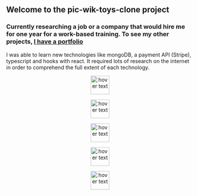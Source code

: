 

## Welcome to the pic-wik-toys-clone project

### Currently researching a job or a company that would hire me for one year for a work-based training. To see my other projects, [I have a portfolio][website]

I was able to learn new technologies like mongoDB, a payment API (Stripe), typescript and hooks with react. It required lots of research on the internet in order to comprehend the full extent of each technology.




<p align="center">
  <img src="https://i.ibb.co/f0Kp7cw/github.png" width="50" height="50" title="hover text">
</p>
<p align="center">
  <img src="https://i.ibb.co/d6kyD08/react.png" width="50" height="50" title="hover text">
</p>
<p align="center">
  <img src="https://i.ibb.co/GVdFnW1/sass.png" width="50" height="50" title="hover text">
</p>
<p align="center">
  <img src="https://i.ibb.co/vhynR80/nodejs.png " width="50" height="50" title="hover text">
</p>
<p align="center">
  <img src="https://i.ibb.co/L130KTb/stripe.webp " width="50" height="50" title="hover text">
</p>



  
  
  [website]: https://armand-meunier.herokuapp.com/
